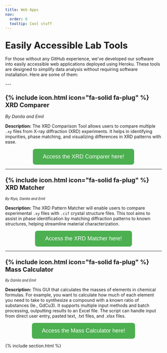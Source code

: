 ```yaml
---
title: Web Apps
nav:
  order: 6
  tooltip: Cool stuff
---
```


## <span style="font-size: 1.4em;">Easily Accessible Lab Tools</span>  

<p style="font-size: 1em;">
  For those without any GitHub experience, we've developed our software into easily accessible web applications deployed using Heroku. These tools are designed to simplify data analysis without requiring software installation. Here are some of them:
</p>
---

### <span style="font-size: 1.2em;">{% include icon.html icon="fa-solid fa-plug" %} XRD Comparer</span>  

<p style="font-size: 1em; font-style: italic;">By Danila and Emil</p>


<span style="font-size: 1em; font-weight: bold;">Description:</span> <span style="font-size: 1em;">The XRD Comparison Tool allows users to compare multiple `.xy` files from X-ray diffraction (XRD) experiments. It helps in identifying impurities, phase matching, and visualizing differences in XRD patterns with ease.</span>  

<div style="text-align: center;">
  <a href="https://xrd-tool-785a7687ee07.herokuapp.com" target="_blank">
    <button style="padding: 15px 32px; font-size: 18px; background-color: #4CAF50; color: white; border: none; border-radius: 8px; cursor: pointer;">
      Access the XRD Comparer here!
    </button>
  </a>
</div>  

---

### <span style="font-size: 1.2em;">{% include icon.html icon="fa-solid fa-plug" %} XRD Matcher</span>  

<p style="font-size: 0.8em; font-style: italic;">By Riya, Danila and Emil</p>

<span style="font-size: 1em; font-weight: bold;">Description:</span> <span style="font-size: 1em;">The XRD Pattern Matcher will enable users to compare experimental `.xy` files with `.cif` crystal structure files. This tool aims to assist in phase identification by matching diffraction patterns to known structures, helping streamline material characterization.</span>  

<div style="text-align: center;">
  <a href="https://xrd-match-d2aa2e5815b7.herokuapp.com" target="_blank">
    <button style="padding: 15px 32px; font-size: 18px; background-color: #4CAF50; color: white; border: none; border-radius: 8px; cursor: pointer;">
      Access the XRD Matcher here!
    </button>
  </a>
</div>  

---

### <span style="font-size: 1.2em;">{% include icon.html icon="fa-solid fa-plug" %} Mass Calculator</span>  

<p style="font-size: 0.8em; font-style: italic;">By Danila and Emil</p>

<span style="font-size: 1em; font-weight: bold;">Description:</span> <span style="font-size: 1em;">This GUI that calculates the masses of elements in chemical formulas. For example, you want to calculate how much of each element you need to take to synthesize a compound with a known ratio of substances (Ie., GdCu3). It supports multiple input methods and batch processing, outputting results to an Excel file. The script can handle input from direct user entry, pasted text, .txt files, and .xlsx files.</span>  

<div style="text-align: center;">
  <a href="https://mass-calculator-6154bcd78fa5.herokuapp.com" target="_blank">
    <button style="padding: 15px 32px; font-size: 18px; background-color: #4CAF50; color: white; border: none; border-radius: 8px; cursor: pointer;">
      Access the Mass Calculator here!
    </button>
  </a>
</div>  

{% include section.html %}

